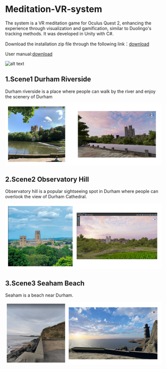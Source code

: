 # Meditation-VR-system
The system is a VR meditation game for Oculus Quest 2, enhancing the experience through visualization and gamification, similar to Duolingo's tracking methods. It was developed in Unity with C#.

Download the installation zip file through the following link：[download](https://1drv.ms/u/s!AlAOIOBwskGHwUy_Bu1bl8ZEUVtv?e=MpsXrt)

User manual:[download](https://1drv.ms/b/s!AlAOIOBwskGHgl-hRuQVUO0tOqmA?e=486Uqq)

![alt text](topic.png)


## 1.Scene1 Durham Riverside
Durham riverside is a place where people can walk by the river and enjoy the scenery of Durham  

![alt text](scene1.png)

  
## 2.Scene2 Observatory Hill
Observatory hill is a popular sightseeing spot in Durham where people can overlook the view of Durham Cathedral.  

![alt text](scene2.png)

  
## 3.Scene3 Seaham Beach
Seaham is a beach near Durham.  

![alt text](scene3.png)

